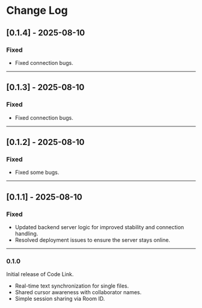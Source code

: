 # Change Log

## [0.1.4] - 2025-08-10

### Fixed
-   Fixed connection bugs.

---

## [0.1.3] - 2025-08-10

### Fixed
-   Fixed connection bugs.

---

## [0.1.2] - 2025-08-10

### Fixed
-   Fixed some bugs.

---

## [0.1.1] - 2025-08-10

### Fixed
-   Updated backend server logic for improved stability and connection handling.
-   Resolved deployment issues to ensure the server stays online.

---

### 0.1.0

Initial release of Code Link.
* Real-time text synchronization for single files.
* Shared cursor awareness with collaborator names.
* Simple session sharing via Room ID.